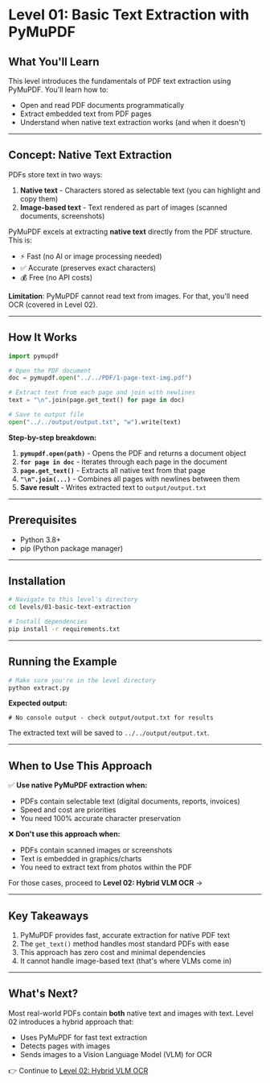 # Level 01: Basic Text Extraction with PyMuPDF

## What You'll Learn

This level introduces the fundamentals of PDF text extraction using PyMuPDF. You'll learn how to:
- Open and read PDF documents programmatically
- Extract embedded text from PDF pages
- Understand when native text extraction works (and when it doesn't)

---

## Concept: Native Text Extraction

PDFs store text in two ways:

1. **Native text** - Characters stored as selectable text (you can highlight and copy them)
2. **Image-based text** - Text rendered as part of images (scanned documents, screenshots)

PyMuPDF excels at extracting **native text** directly from the PDF structure. This is:
- ⚡ Fast (no AI or image processing needed)
- ✅ Accurate (preserves exact characters)
- 💰 Free (no API costs)

**Limitation**: PyMuPDF cannot read text from images. For that, you'll need OCR (covered in Level 02).

---

## How It Works

```python
import pymupdf

# Open the PDF document
doc = pymupdf.open("../../PDF/1-page-text-img.pdf")

# Extract text from each page and join with newlines
text = "\n".join(page.get_text() for page in doc)

# Save to output file
open("../../output/output.txt", "w").write(text)
```

**Step-by-step breakdown:**

1. **`pymupdf.open(path)`** - Opens the PDF and returns a document object
2. **`for page in doc`** - Iterates through each page in the document
3. **`page.get_text()`** - Extracts all native text from that page
4. **`"\n".join(...)`** - Combines all pages with newlines between them
5. **Save result** - Writes extracted text to `output/output.txt`

---

## Prerequisites

- Python 3.8+
- pip (Python package manager)

---

## Installation

```bash
# Navigate to this level's directory
cd levels/01-basic-text-extraction

# Install dependencies
pip install -r requirements.txt
```

---

## Running the Example

```bash
# Make sure you're in the level directory
python extract.py
```

**Expected output:**
```
# No console output - check output/output.txt for results
```

The extracted text will be saved to `../../output/output.txt`.

---

## When to Use This Approach

✅ **Use native PyMuPDF extraction when:**
- PDFs contain selectable text (digital documents, reports, invoices)
- Speed and cost are priorities
- You need 100% accurate character preservation

❌ **Don't use this approach when:**
- PDFs contain scanned images or screenshots
- Text is embedded in graphics/charts
- You need to extract text from photos within the PDF

For those cases, proceed to **Level 02: Hybrid VLM OCR** →

---

## Key Takeaways

1. PyMuPDF provides fast, accurate extraction for native PDF text
2. The `get_text()` method handles most standard PDFs with ease
3. This approach has zero cost and minimal dependencies
4. It cannot handle image-based text (that's where VLMs come in)

---

## What's Next?

Most real-world PDFs contain **both** native text and images with text. Level 02 introduces a hybrid approach that:
- Uses PyMuPDF for fast text extraction
- Detects pages with images
- Sends images to a Vision Language Model (VLM) for OCR

👉 Continue to [Level 02: Hybrid VLM OCR](../02-hybrid-vlm-ocr/README.md)
